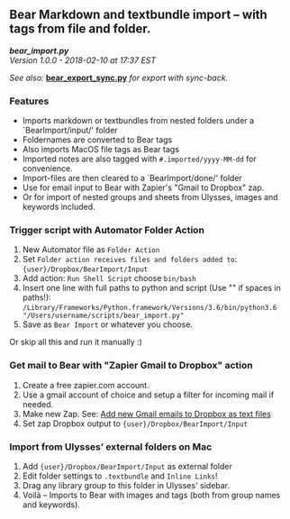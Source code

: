 ## Bear Markdown and textbundle import – with tags from file and folder.

***bear_import.py***  
*Version 1.0.0 - 2018-02-10 at 17:37 EST*

*See also:* **[bear_export_sync.py](https://github.com/rovest/Bear-Markdown-Export/blob/master/README.md)** *for export with sync-back.*


### Features 

* Imports markdown or textbundles from nested folders under a `BearImport/input/' folder
* Foldernames are converted to Bear tags
* Also imports MacOS file tags as Bear tags
* Imported notes are also tagged with `#.imported/yyyy-MM-dd` for convenience.
* Import-files are then cleared to a `BearImport/done/' folder
* Use for email input to Bear with Zapier's "Gmail to Dropbox" zap.
* Or for import of nested groups and sheets from Ulysses, images and keywords included.


### Trigger script with Automator Folder Action

1. New Automator file as `Folder Action` 
2. Set `Folder action receives files and folders added to`: `{user}/Dropbox/BearImport/Input`
3. Add action: `Run Shell Script` choose `bin/bash`
4. Insert one line with full paths to python and script (Use "" if spaces in paths!):  
`/Library/Frameworks/Python.framework/Versions/3.6/bin/python3.6 "/Users/username/scripts/bear_import.py"`
5. Save as `Bear Import` or whatever you choose.

Or skip all this and run it manually :)


### Get mail to Bear with "Zapier Gmail to Dropbox" action

1. Create a free zapier.com account.
2. Use a gmail account of choice and setup a filter for incoming mail if needed. 
3. Make new Zap. See: [Add new Gmail emails to Dropbox as text files](https://zapier.com/apps/dropbox/integrations/gmail/10323/add-new-gmail-emails-to-dropbox-as-text-files)
4. Set zap Dropbox output to `{user}/Dropbox/BearImport/Input` 


### Import from Ulysses’ external folders on Mac

1. Add `{user}/Dropbox/BearImport/Input` as external folder
2. Edit folder settings to `.textbundle` and `Inline Links`!
3. Drag any library group to this folder in Ulysses' sidebar.
4. Voilà – Imports to Bear with images and tags (both from group names and keywords).


